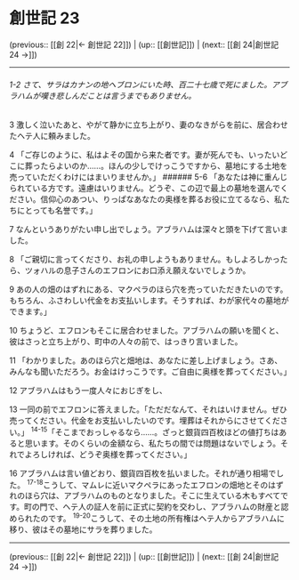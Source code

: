 # 創世記 23

(previous:: [[創 22|← 創世記 22]]) | (up:: [[創世記]]) | (next:: [[創 24|創世記 24 →]])

***
###### 1-2 さて、サラはカナンの地ヘブロンにいた時、百二十七歳で死にました。アブラハムが嘆き悲しんだことは言うまでもありません。 



3 
激しく泣いたあと、やがて静かに立ち上がり、妻のなきがらを前に、居合わせたヘテ人に頼みました。 



4 
「ご存じのように、私はよその国から来た者です。妻が死んでも、いったいどこに葬ったらよいのか……。ほんの少しでけっこうですから、墓地にする土地を売っていただくわけにはまいりませんか。」 ###### 5-6 「あなたは神に重んじられている方です。遠慮はいりません。どうぞ、この辺で最上の墓地を選んでください。信仰心のあつい、りっぱなあなたの奥様を葬るお役に立てるなら、私たちにとっても名誉です。」 



7 
なんというありがたい申し出でしょう。アブラハムは深々と頭を下げて言いました。 



8 
「ご親切に言ってくださり、お礼の申しようもありません。もしよろしかったら、ツォハルの息子さんのエフロンにお口添え願えないでしょうか。 



9 
あの人の畑のはずれにある、マクペラのほら穴を売っていただきたいのです。もちろん、ふさわしい代金をお支払いします。そうすれば、わが家代々の墓地ができます。」 



10 
ちょうど、エフロンもそこに居合わせました。アブラハムの願いを聞くと、彼はさっと立ち上がり、町中の人々の前で、はっきり言いました。 



11 
「わかりました。あのほら穴と畑地は、あなたに差し上げましょう。さあ、みんなも聞いただろう。お金はけっこうです。ご自由に奥様を葬ってください。」 



12 
アブラハムはもう一度人々におじぎをし、 



13 
一同の前でエフロンに答えました。「ただだなんて、それはいけません。ぜひ売ってください。代金をお支払いしたいのです。埋葬はそれからにさせてください。」 <sup class="versenum">14-15</sup>「そこまでおっしゃるなら……。ざっと銀貨四百枚ほどの値打ちはあると思います。そのくらいの金額なら、私たちの間では問題はないでしょう。それでよろしければ、どうぞ奥様を葬ってください。」 



16 
アブラハムは言い値どおり、銀貨四百枚を払いました。それが通り相場でした。 <sup class="versenum">17-18</sup>こうして、マムレに近いマクペラにあったエフロンの畑地とそのはずれのほら穴は、アブラハムのものとなりました。そこに生えている木もすべてです。町の門で、ヘテ人の証人を前に正式に契約を交わし、アブラハムの財産と認められたのです。 <sup class="versenum">19-20</sup>こうして、その土地の所有権はヘテ人からアブラハムに移り、彼はその墓地にサラを葬りました。

***

(previous:: [[創 22|← 創世記 22]]) | (up:: [[創世記]]) | (next:: [[創 24|創世記 24 →]])
